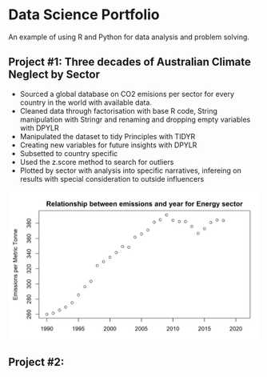 # Data Science Portfolio
An example of using R and Python for data analysis and problem solving. 

## Project #1: Three decades of Australian Climate Neglect by Sector
* Sourced a global database on CO2 emisions per sector for every country in the world with available data. 
* Cleaned data through factorisation with base R code, String manipulation with Stringr and renaming and dropping empty variables with DPYLR
* Manipulated the dataset to tidy Principles with TIDYR
* Creating new variables for future insights with DPYLR
* Subsetted to country specific 
* Used the z.score method to search for outliers 
* Plotted by sector with analysis into specific narratives, infereing on results with special consideration to outside influencers

![](https://github.com/Whittlessness/R-warehouse/blob/main/images/plot_energy.jpg)

## Project #2: 
